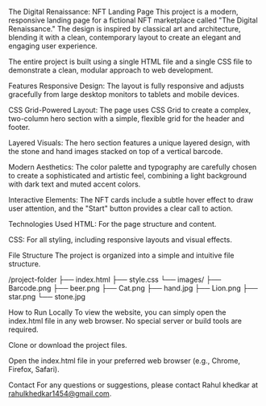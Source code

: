 The Digital Renaissance: NFT Landing Page
This project is a modern, responsive landing page for a fictional NFT marketplace called "The Digital Renaissance." The design is inspired by classical art and architecture, blending it with a clean, contemporary layout to create an elegant and engaging user experience.

The entire project is built using a single HTML file and a single CSS file to demonstrate a clean, modular approach to web development.

Features
Responsive Design: The layout is fully responsive and adjusts gracefully from large desktop monitors to tablets and mobile devices.

CSS Grid-Powered Layout: The page uses CSS Grid to create a complex, two-column hero section with a simple, flexible grid for the header and footer.

Layered Visuals: The hero section features a unique layered design, with the stone and hand images stacked on top of a vertical barcode.

Modern Aesthetics: The color palette and typography are carefully chosen to create a sophisticated and artistic feel, combining a light background with dark text and muted accent colors.

Interactive Elements: The NFT cards include a subtle hover effect to draw user attention, and the "Start" button provides a clear call to action.

Technologies Used
HTML: For the page structure and content.

CSS: For all styling, including responsive layouts and visual effects.

File Structure
The project is organized into a simple and intuitive file structure.

/project-folder
├── index.html
├── style.css
└── images/
    ├── Barcode.png
    ├── beer.png
    ├── Cat.png
    ├── hand.jpg
    ├── Lion.png
    ├── star.png
    └── stone.jpg

How to Run Locally
To view the website, you can simply open the index.html file in any web browser. No special server or build tools are required.

Clone or download the project files.

Open the index.html file in your preferred web browser (e.g., Chrome, Firefox, Safari).

Contact
For any questions or suggestions, please contact Rahul khedkar at rahulkhedkar1454@gmail.com.

